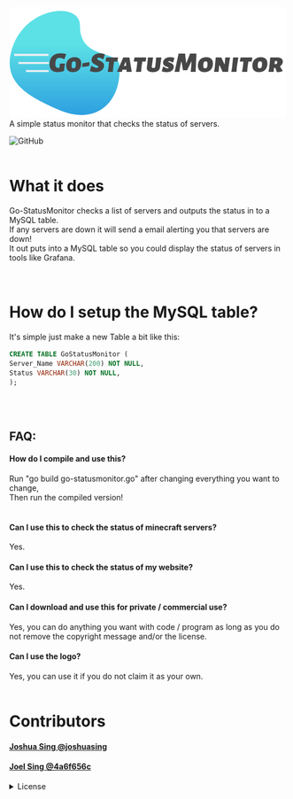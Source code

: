 ![Go-StatusMonitor Logo][logo]<br>
A simple status monitor that checks the status of servers.<br>

![GitHub](https://img.shields.io/github/license/Go-StatusMonitor/Go-StatusMonitor?style=for-the-badge)
<br><br>
# What it does
Go-StatusMonitor checks a list of servers and outputs the status in to a MySQL table.<br>
If any servers are down it will send a email alerting you that servers are down!<br>
It out puts into a MySQL table so you could display the status of servers in tools like Grafana.<br>
<br><br>
# How do I setup the MySQL table?
It's simple just make a new Table a bit like this:<br>
```sql
CREATE TABLE GoStatusMonitor (
Server_Name VARCHAR(200) NOT NULL,
Status VARCHAR(30) NOT NULL,
);
```
<br><br>
## FAQ:
#### How do I compile and use this?
Run "go build go-statusmonitor.go" after changing everything you want to change,<br>
Then run the compiled version!<br>
<br>
#### Can I use this to check the status of minecraft servers?
Yes.
<br>
#### Can I use this to check the status of my website?
Yes.
<br>
#### Can I download and use this for private / commercial use?
Yes, you can do anything you want with code / program as long as you do not remove the copyright message and/or the license.
<br>
#### Can I use the logo?
Yes, you can use it if you do not claim it as your own.
<br><br>
# Contributors
#### [Joshua Sing @joshuasing](https://github.com/joshuasing)
#### [Joel Sing @4a6f656c](https://github.com/4a6f656c)

<details>
  <summary>License</summary>
BSD 2-Clause License

Copyright (c) 2019, Joshua Sing
All rights reserved.

Redistribution and use in source and binary forms, with or without
modification, are permitted provided that the following conditions are met:

1. Redistributions of source code must retain the above copyright notice, this
   list of conditions and the following disclaimer.

2. Redistributions in binary form must reproduce the above copyright notice,
   this list of conditions and the following disclaimer in the documentation
   and/or other materials provided with the distribution.

THIS SOFTWARE IS PROVIDED BY THE COPYRIGHT HOLDERS AND CONTRIBUTORS "AS IS"
AND ANY EXPRESS OR IMPLIED WARRANTIES, INCLUDING, BUT NOT LIMITED TO, THE
IMPLIED WARRANTIES OF MERCHANTABILITY AND FITNESS FOR A PARTICULAR PURPOSE ARE
DISCLAIMED. IN NO EVENT SHALL THE COPYRIGHT HOLDER OR CONTRIBUTORS BE LIABLE
FOR ANY DIRECT, INDIRECT, INCIDENTAL, SPECIAL, EXEMPLARY, OR CONSEQUENTIAL
DAMAGES (INCLUDING, BUT NOT LIMITED TO, PROCUREMENT OF SUBSTITUTE GOODS OR
SERVICES; LOSS OF USE, DATA, OR PROFITS; OR BUSINESS INTERRUPTION) HOWEVER
CAUSED AND ON ANY THEORY OF LIABILITY, WHETHER IN CONTRACT, STRICT LIABILITY,
OR TORT (INCLUDING NEGLIGENCE OR OTHERWISE) ARISING IN ANY WAY OUT OF THE USE
OF THIS SOFTWARE, EVEN IF ADVISED OF THE POSSIBILITY OF SUCH DAMAGE.

</details>

[logo]: https://raw.githubusercontent.com/Go-StatusMonitor/Go-StatusMonitor/master/logo/Go-StatusMonitor%20Logo%20Cropped.png "Go-StatusMonitor Logo"
